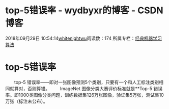 # top-5错误率 - wydbyxr的博客 - CSDN博客
2018年09月29日 10:54:14[whitenightwu](https://me.csdn.net/wydbyxr)阅读数：174
所属专栏：[经典机器学习算法](https://blog.csdn.net/column/details/28812.html)
# top-5错误率
  top-5 错误率——即对一张图像预测5个类别，只要有一个和人工标注类别相同就算对，否则算错。
  ImageNet 图像分类大赛评价标准就是**Top-5 错误率。即1000类图像分类问题，训练数据集126万张图像，验证集5万张，测试集10万张（标注未公布）。
